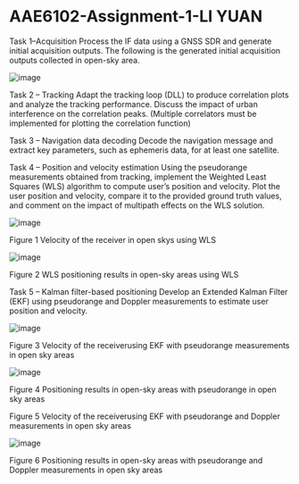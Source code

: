 # AAE6102-Assignment-1-LI YUAN

Task 1–Acquisition
Process the IF data using a GNSS SDR and generate initial acquisition outputs. The following is the generated initial acquisition outputs collected in open-sky area.

![image](https://github.com/user-attachments/assets/d8779731-d0a3-4867-9ba7-41627b28fdc5)



Task 2 – Tracking
Adapt the tracking loop (DLL) to produce correlation plots and analyze the tracking performance. Discuss the impact of urban interference on the correlation peaks. (Multiple correlators must be implemented for plotting the correlation function)





Task 3 – Navigation data decoding
Decode the navigation message and extract key parameters, such as ephemeris data, for at least one satellite.





Task 4 – Position and velocity estimation
Using the pseudorange measurements obtained from tracking, implement the Weighted Least Squares (WLS) algorithm to compute user’s position and velocity. Plot the user position and velocity, compare it to the provided ground truth values, and comment on the impact of multipath effects on the WLS solution.


 ![image](https://github.com/user-attachments/assets/f0c6c962-5bd5-4f21-af0b-630c2304c16a)

Figure 1 Velocity of the receiver in open skys using WLS


![image](https://github.com/user-attachments/assets/8e3228f1-4bd5-473b-b798-438738c91cf3)


Figure 2 WLS positioning results in open-sky areas using WLS






Task 5 – Kalman filter-based positioning
Develop an Extended Kalman Filter (EKF) using pseudorange and Doppler measurements to estimate user position and velocity.

![image](https://github.com/user-attachments/assets/8ca830d2-7550-4937-85df-a92ed7b4eeef)



Figure 3 Velocity of the receiverusing EKF with pseudorange measurements in open sky areas


![image](https://github.com/user-attachments/assets/7a041f05-7bd3-43b1-8e8e-b7190b432352)

Figure 4 Positioning results in open-sky areas with pseudorange in open sky areas




Figure 5 Velocity of the receiverusing EKF with pseudorange and Doppler measurements in open sky areas


![image](https://github.com/user-attachments/assets/9ecd88c5-83c6-4c87-bf17-c59e44b8415f)


Figure 6 Positioning results in open-sky areas with pseudorange and Doppler measurements in open sky areas

